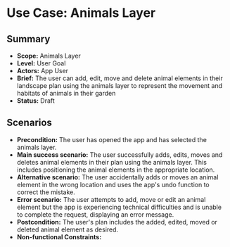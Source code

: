 # Use Case: Animals Layer

## Summary

- **Scope:** Animals Layer
- **Level:** User Goal
- **Actors:** App User
- **Brief:** The user can add, edit, move and delete animal elements in their landscape plan using the animals layer to represent the movement and habitats of animals in their garden
- **Status:** Draft

## Scenarios

- **Precondition:**
  The user has opened the app and has selected the animals layer.
- **Main success scenario:**
  The user successfully adds, edits, moves and deletes animal elements in their plan using the animals layer. This includes positioning the animal elements in the appropriate location.
- **Alternative scenario:**
  The user accidentally adds or moves an animal element in the wrong location and uses the app's undo function to correct the mistake.
- **Error scenario:**
  The user attempts to add, move or edit an animal element but the app is experiencing technical difficulties and is unable to complete the request, displaying an error message.
- **Postcondition:**
  The user's plan includes the added, edited, moved or deleted animal element as desired.
- **Non-functional Constraints:**

